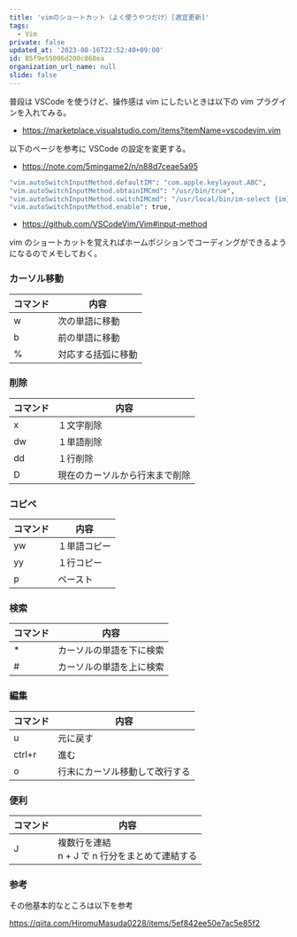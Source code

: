 ```yaml
---
title: 'vimのショートカット（よく使うやつだけ）[適宜更新]'
tags:
  - Vim
private: false
updated_at: '2023-08-16T22:52:40+09:00'
id: 85f9e55006d200c868ea
organization_url_name: null
slide: false
---
```

普段は VSCode を使うけど、操作感は vim にしたいときは以下の vim プラグインを入れてみる。

* https://marketplace.visualstudio.com/items?itemName=vscodevim.vim

以下のページを参考に VSCode の設定を変更する。

- https://note.com/5mingame2/n/n88d7ceae5a95

```sh
"vim.autoSwitchInputMethod.defaultIM": "com.apple.keylayout.ABC",
"vim.autoSwitchInputMethod.obtainIMCmd": "/usr/bin/true",
"vim.autoSwitchInputMethod.switchIMCmd": "/usr/local/bin/im-select {im}",
"vim.autoSwitchInputMethod.enable": true,
```

- https://github.com/VSCodeVim/Vim#input-method

vim のショートカットを覚えればホームポジションでコーディングができるようになるのでメモしておく。

### カーソル移動

|コマンド |内容         |
|------|------------|
|w     |次の単語に移動|
|b     |前の単語に移動|
|%     |対応する括弧に移動|

### 削除

|コマンド |内容         |
|------|------------|
|x     |１文字削除|
|dw    |１単語削除|
|dd    |１行削除|
|D     |現在のカーソルから行末まで削除|

### コピペ

|コマンド |内容         |
|------|------------|
|yw    |１単語コピー|
|yy    |１行コピー|
|p     |ペースト|

### 検索

|コマンド |内容         |
|------|------------|
|*     |カーソルの単語を下に検索|
|#     |カーソルの単語を上に検索|

### 編集

|コマンド |内容         |
|------|------------|
|u     |元に戻す|
|ctrl+r|進む|
|o     |行末にカーソル移動して改行する|

### 便利

|コマンド |内容         |
|------|------------|
|J     |複数行を連結<br>n + J で n 行分をまとめて連結する|


### 参考

その他基本的なところは以下を参考

https://qiita.com/HiromuMasuda0228/items/5ef842ee50e7ac5e85f2
